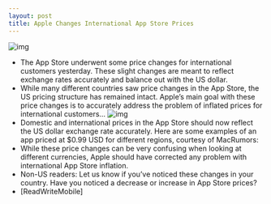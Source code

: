 ```yaml
---
layout: post
title: Apple Changes International App Store Prices
---
```

![img](http://media.idownloadblog.com/wp-content/uploads/2011/07/World-of-Apple.jpeg)
* The App Store underwent some price changes for international customers yesterday. These slight changes are meant to reflect exchange rates accurately and balance out with the US dollar.
* While many different countries saw price changes in the App Store, the US pricing structure has remained intact. Apple’s main goal with these price changes is to accurately address the problem of inflated prices for international customers…
![img](http://media.idownloadblog.com/wp-content/uploads/2011/07/price-change-in-uk.png)
* Domestic and international prices in the App Store should now reflect the US dollar exchange rate accurately. Here are some examples of an app priced at $0.99 USD for different regions, courtesy of MacRumors:
* While these price changes can be very confusing when looking at different currencies, Apple should have corrected any problem with international App Store inflation.
* Non-US readers: Let us know if you’ve noticed these changes in your country. Have you noticed a decrease or increase in App Store prices?
* [ReadWriteMobile]

